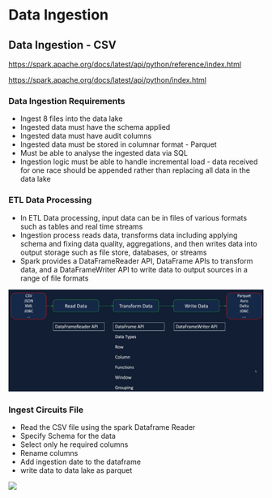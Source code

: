 # Data Ingestion

## Data Ingestion - CSV

https://spark.apache.org/docs/latest/api/python/reference/index.html

https://spark.apache.org/docs/latest/api/python/index.html

### Data Ingestion Requirements
- Ingest 8 files into the data lake
- Ingested data must have the schema applied
- Ingested data must have audit columns
- Ingested data must be stored in columnar format - Parquet
- Must be able to analyse the ingested data via SQL
- Ingestion logic must be able to handle incremental load - data received for one race should be appended rather than replacing all data in the data lake

### ETL Data Processing

- In ETL Data processing, input data can be in files of various formats such as tables and real time streams
- Ingestion process reads data, transforms data including applying schema and fixing data quality, aggregations, and then writes data into output storage such as file store, databases, or streams
- Spark provides a DataFrameReader API,  DataFrame APIs to transform data, and a DataFrameWriter API to write data to output sources in a range of file formats

<img src="Docs/ingestion_overview.png">

### Ingest Circuits File
- Read the CSV file using the spark Dataframe Reader
- Specify Schema for the data
- Select only he required columns
- Rename columns
- Add ingestion date to the dataframe
- write data to data lake as parquet


<img src="Docs/new.png">
